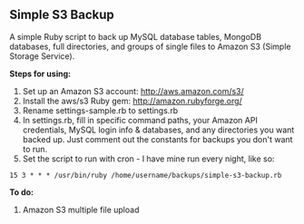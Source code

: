 Simple S3 Backup
----------------

A simple Ruby script to back up MySQL database tables, MongoDB databases, full directories, and groups of single files to Amazon S3 (Simple Storage Service).

**Steps for using:**

1. Set up an Amazon S3 account: <http://aws.amazon.com/s3/>
2. Install the aws/s3 Ruby gem: <http://amazon.rubyforge.org/>
3. Rename settings-sample.rb to settings.rb
4. In settings.rb, fill in specific command paths, your Amazon API credentials, MySQL login info & databases, and any directories you want backed up.  Just comment out the constants for backups you don't want to run.
5. Set the script to run with cron - I have mine run every night, like so:

`15 3 * * * /usr/bin/ruby /home/username/backups/simple-s3-backup.rb`

**To do:**

1. Amazon S3 multiple file upload

